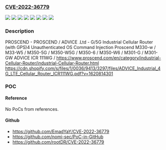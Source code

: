 ### [CVE-2022-36779](https://cve.mitre.org/cgi-bin/cvename.cgi?name=CVE-2022-36779)
![](https://img.shields.io/static/v1?label=Product&message=ADVICE%20ICR%20111WG%20&color=blue)
![](https://img.shields.io/static/v1?label=Product&message=PROSCEND%20M301-G%20%2F%20M301-GW&color=blue)
![](https://img.shields.io/static/v1?label=Product&message=PROSCEND%20M330-w%20%2F%20M330-W5&color=blue)
![](https://img.shields.io/static/v1?label=Product&message=PROSCEND%20M350-5G%20%2F%20M350-W5G%20%2F%20M350-6%20%2F%20M350-W6&color=blue)
![](https://img.shields.io/static/v1?label=Version&message=V1.02%3E%20V1.02%20&color=brighgreen)
![](https://img.shields.io/static/v1?label=Version&message=V1.11%3E%20V1.11%20&color=brighgreen)
![](https://img.shields.io/static/v1?label=Version&message=V2.20%3E%20V2.20%20&color=brighgreen)
![](https://img.shields.io/static/v1?label=Vulnerability&message=Unauthenticated%20OS%20Command%20Injection&color=brighgreen)

### Description

PROSCEND - PROSCEND / ADVICE .Ltd - G/5G Industrial Cellular Router (with GPS)4 Unauthenticated OS Command Injection Proscend M330-w / M33-W5 / M350-5G / M350-W5G / M350-6 / M350-W6 / M301-G / M301-GW ADVICE ICR 111WG / https://www.proscend.com/en/category/industrial-Cellular-Router/industrial-Cellular-Router.html https://cdn.shopify.com/s/files/1/0036/9413/3297/files/ADVICE_Industrial_4G_LTE_Cellular_Router_ICR111WG.pdf?v=1620814301

### POC

#### Reference
No PoCs from references.

#### Github
- https://github.com/EmadYaY/CVE-2022-36779
- https://github.com/nomi-sec/PoC-in-GitHub
- https://github.com/rootDR/CVE-2022-36779

